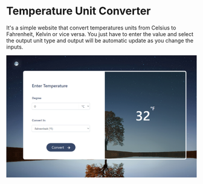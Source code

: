 # Temperature Unit Converter

It's a simple website that convert temperatures units from Celsius to Fahrenheit, Kelvin or vice versa. You just have to enter the value and select the output unit type and output will be automatic update as you change the inputs.

![Output Snip](./assets/output.png)

